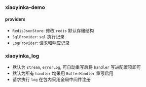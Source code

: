 ### xiaoyinka-demo



#### providers
- `RedisJsonStore`: 修改 `redis` 默认存储结构
- `SqlProvider`: `sql` 执行记录
- `LogProvider`: 请求和响应记录

### xiaoyinka_log

- 默认为 `stream`, `errorLog`, 可自动重写后将 `handler` 写进配置项即可
- 默认为所有 `handler` 均采用 `BufferHandler` 重写启用
- 请求执行 `log` 在包内采用全局中间件注册
